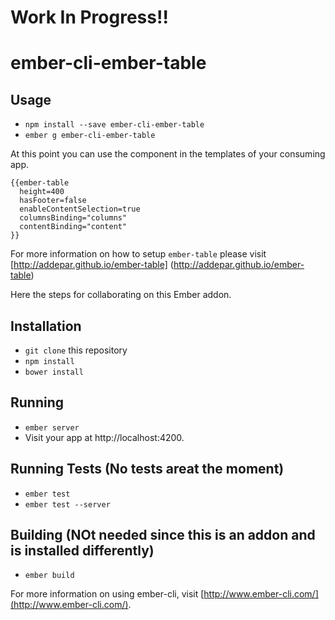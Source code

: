 # Work In Progress!!

# ember-cli-ember-table

## Usage

* `npm install --save ember-cli-ember-table`
* `ember g ember-cli-ember-table`

At this point you can use the component in the templates of your consuming app.

    {{ember-table
      height=400
      hasFooter=false
      enableContentSelection=true
      columnsBinding="columns"
      contentBinding="content"
    }}

For more information on how to setup `ember-table` please visit [http://addepar.github.io/ember-table] (http://addepar.github.io/ember-table)

Here the steps for collaborating on this Ember addon.

## Installation

* `git clone` this repository
* `npm install`
* `bower install`

## Running

* `ember server`
* Visit your app at http://localhost:4200.

## Running Tests (No tests areat the moment)

* `ember test`
* `ember test --server`

## Building (NOt needed since this is an addon and is installed differently)

* `ember build`

For more information on using ember-cli, visit [http://www.ember-cli.com/](http://www.ember-cli.com/).
